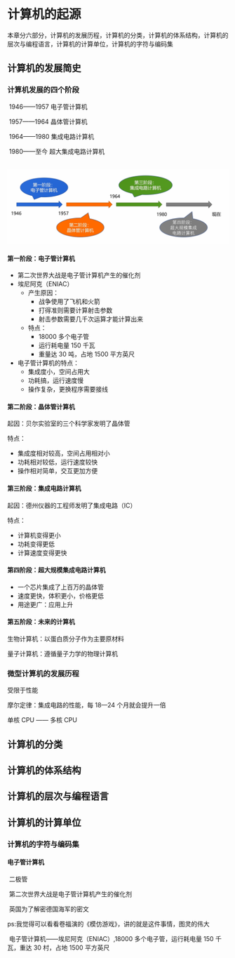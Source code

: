 # 计算机的起源

本章分六部分，计算机的发展历程，计算机的分类，计算机的体系结构，计算机的层次与编程语言，计算机的计算单位，计算机的字符与编码集

## 计算机的发展简史

### 计算机发展的四个阶段

​ 1946——1957 电子管计算机

​ 1957——1964 晶体管计算机

​ 1964——1980 集成电路计算机

​ 1980——至今 超大集成电路计算机

​ ![计算机发展历史](../public/images/CSBasic/计算机发展历史.png)

#### 第一阶段：电子管计算机

-   第二次世界大战是电子管计算机产生的催化剂
-   埃尼阿克（ENIAC）
    -   产生原因：
        -   战争使用了飞机和火箭
        -   打得准则需要计算射击参数
        -   射击参数需要几千次运算才能计算出来
    -   特点：
        -   18000 多个电子管
        -   运行耗电量 150 千瓦
        -   重量达 30 吨，占地 1500 平方英尺
-   电子管计算机的特点：
    -   集成度小，空间占用大
    -   功耗搞，运行速度慢
    -   操作复杂，更换程序需要接线

#### 第二阶段：晶体管计算机

起因：贝尔实验室的三个科学家发明了晶体管

特点：

-   集成度相对较高，空间占用相对小
-   功耗相对较低，运行速度较快
-   操作相对简单，交互更加方便

#### 第三阶段：集成电路计算机

起因：德州仪器的工程师发明了集成电路（IC）

特点：

-   计算机变得更小
-   功耗变得更低
-   计算速度变得更快

#### 第四阶段：超大规模集成电路计算机

-   一个芯片集成了上百万的晶体管
-   速度更快，体积更小，价格更低
-   用途更广：应用上升

#### 第五阶段：未来的计算机

生物计算机：以蛋白质分子作为主要原材料

量子计算机：遵循量子力学的物理计算机

### 微型计算机的发展历程

受限于性能

摩尔定律：集成电路的性能，每 18—24 个月就会提升一倍

单核 CPU —— 多核 CPU

## 计算机的分类

## 计算机的体系结构

## 计算机的层次与编程语言

## 计算机的计算单位

### 计算机的字符与编码集

#### 电子管计算机

​ 二极管

​ 第二次世界大战是电子管计算机产生的催化剂

​ 英国为了解密德国海军的密文

​ ps:我觉得可以看看卷福演的《模仿游戏》，讲的就是这件事情，图灵的伟大

​ 电子管计算机——埃尼阿克（ENIAC）,18000 多个电子管，运行耗电量 150 千瓦，重达 30 村，占地 1500 平方英尺
